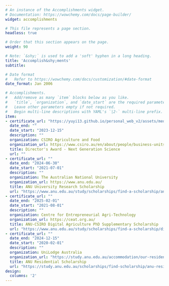 ```yaml
---
# An instance of the Accomplishments widget.
# Documentation: https://wowchemy.com/docs/page-builder/
widget: accomplishments

# This file represents a page section.
headless: true

# Order that this section appears on the page.
weight: 90

# Note: `&shy;` is used to add a 'soft' hyphen in a long heading.
title: 'Accomplish&shy;ments'
subtitle:

# Date format
#   Refer to https://wowchemy.com/docs/customization/#date-format
date_format: Jan 2006

# Accomplishments.
#   Add/remove as many `item` blocks below as you like.
#   `title`, `organization`, and `date_start` are the required parameters.
#   Leave other parameters empty if not required.
#   Begin multi-line descriptions with YAML's `|2-` multi-line prefix.
item:
- certificate_url: "https://yuyi13.github.io/personal_web_v2/assets/media/AF-Certificate-Award-Next-Gen-Science.pdf"
  date_end: ""
  date_start: "2023-12-15"
  description: ""
  organization: CSIRO Agriculture and Food
  organization_url: https://www.csiro.au/en/about/people/business-units/agriculture-and-food
  title: Director's Award - Next Generation Science
  url: ""
- certificate_url: ""
  date_end: "2024-06-30"
  date_start: "2021-07-01"
  description: ""
  organization: The Australian National University
  organization_url: https://www.anu.edu.au/
  title: ANU University Research Scholarship
  url: "https://www.anu.edu.au/study/scholarships/find-a-scholarship/anu-university-research-scholarships"
- certificate_url: ""
  date_end: "2025-02-01"
  date_start: "2021-08-01"
  description: ""
  organization: Centre for Entrepreneurial Agri-Technology
  organization_url: https://ceat.org.au/
  title: ANU-CSIRO Digital Agriculture PhD Supplementary Scholarship
  url: "https://www.anu.edu.au/study/scholarships/find-a-scholarship/digital-agriculture-phd-supplementary-scholarship"
- certificate_url: ""
  date_end: "2024-12-15"
  date_start: "2020-02-01"
  description: ""
  organization: UniLodge Australia
  organization_url: "https://study.anu.edu.au/accommodation/our-residences/warrumbul-lodge"
  title: ANU Residential Scholarship
  url: "https://study.anu.edu.au/scholarships/find-scholarship/anu-residential-scholarship"
design:
  columns: '2' 
---
```

